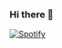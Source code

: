 ### Hi there 👋

[![Spotify](https://spotify-now-play.vercel.app/api/spotify)](https://open.spotify.com/user/spotify-now-play.vercel.app)

<!--
**MOXHAFOREVA/MOXHAFOREVA** is a ✨ _special_ ✨ repository because its `README.md` (this file) appears on your GitHub profile.

Here are some ideas to get you started:

- 🔭 I’m currently working on ...
- 🌱 I’m currently learning ...
- 👯 I’m looking to collaborate on ...
- 🤔 I’m looking for help with ...
- 💬 Ask me about ...
- 📫 How to reach me: ...
- 😄 Pronouns: ...
- ⚡ Fun fact: ...
-->
